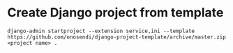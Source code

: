 # Create Django project from template

    django-admin startproject --extension service,ini --template https://github.com/onosendi/django-project-template/archive/master.zip <project name> .
